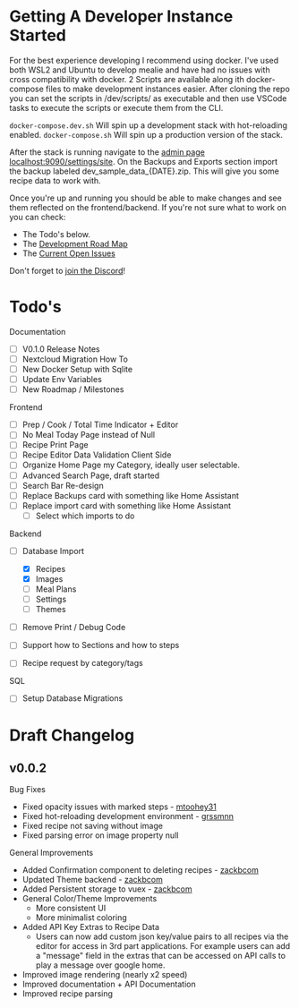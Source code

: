 # Getting A Developer Instance Started
For the best experience developing I recommend using docker. I've used both WSL2 and Ubuntu to develop mealie and have had no issues with cross compatibility with docker. 2 Scripts are available along ith docker-compose files to make development instances easier. After cloning the repo you can set the scripts in /dev/scripts/ as executable and then use VSCode tasks to execute the scripts or execute them from the CLI. 

`docker-compose.dev.sh` Will spin up a development stack with hot-reloading enabled. 
`docker-compose.sh` Will spin up a production version of the stack.  

After the stack is running navigate to the [admin page localhost:9090/settings/site](http://localhost:9090/settings/site). On the Backups and Exports section import the backup labeled dev_sample_data_{DATE}.zip. This will give you some recipe data to work with. 

Once you're up and running you should be able to make changes and see them reflected on the frontend/backend. If you're not sure what to work on you can check:

- The Todo's below.
- The [Development Road Map](https://hay-kot.github.io/mealie/2.0%20-%20roadmap/)
- The [Current Open Issues](https://github.com/hay-kot/mealie/issues)

Don't forget to [join the Discord](https://discord.gg/R6QDyJgbD2)! 

# Todo's

Documentation
- [ ] V0.1.0 Release Notes
- [ ] Nextcloud Migration How To
- [ ] New Docker Setup with Sqlite
- [ ] Update Env Variables
- [ ] New Roadmap / Milestones

Frontend
- [ ] Prep / Cook / Total Time Indicator + Editor
- [ ] No Meal Today Page instead of Null 
- [ ] Recipe Print Page 
- [ ] Recipe Editor Data Validation Client Side
- [ ] Organize Home Page my Category, ideally user selectable.
- [ ] Advanced Search Page, draft started
- [ ] Search Bar Re-design
- [ ] Replace Backups card with something like Home Assistant
- [ ] Replace import card with something like Home Assistant
  - [ ] Select which imports to do

Backend
- [ ] Database Import
  - [x] Recipes
  - [x] Images
  - [ ] Meal Plans
  - [ ] Settings
  - [ ] Themes
- [ ] Remove Print / Debug Code
- [ ] Support how to Sections and how to steps
- [ ] Recipe request by category/tags


SQL
- [ ] Setup Database Migrations

# Draft Changelog
## v0.0.2

Bug Fixes
- Fixed opacity issues with marked steps - [mtoohey31](https://github.com/mtoohey31)
- Fixed hot-reloading development environment - [grssmnn](https://github.com/grssmnn)
- Fixed recipe not saving without image
- Fixed parsing error on image property null

General Improvements
- Added Confirmation component to deleting recipes - [zackbcom](https://github.com/zackbcom)
- Updated Theme backend - [zackbcom](https://github.com/zackbcom)
- Added Persistent storage to vuex - [zackbcom](https://github.com/zackbcom)
- General Color/Theme Improvements
  - More consistent UI
  - More minimalist coloring
- Added API Key Extras to Recipe Data
  - Users can now add custom json key/value pairs to all recipes via the editor for access in 3rd part applications. For example users can add a "message" field in the extras that can be accessed on API calls to play a message over google home. 
- Improved image rendering (nearly x2 speed)
- Improved documentation + API Documentation
- Improved recipe parsing
